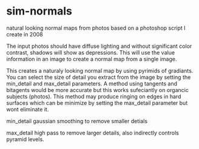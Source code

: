 # sim-normals
natural looking normal maps from photos based on a photoshop script I create in 2008

The input photos should have diffuse lighting and without significant color contrast, shadows will show as depressions. This will use the value information in an image to create a normal map from a single image. 

This creates a naturaly looking normal map by using pyrimids of gradiants. You can select the size of detail you extract from the image by setting the min_detail and max_detail parameters. A method using tangents and bitagents would be more accurate but this works sufeciantly on organcic subjects (photos). This method may produce ringing on edges in hard surfaces which can be minimize by setting the max_detail parameter but wont eliminate it. 

min_detail gaussian smoothing to remove smaller detials

max_detail high pass to remove larger details, also indirectly controls pyramid levels. 

